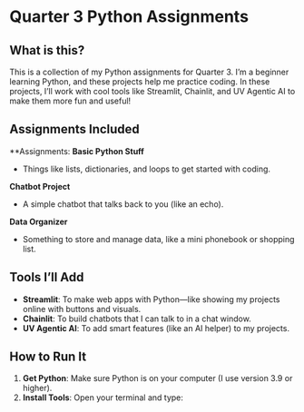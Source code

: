 # Quarter 3 Python Assignments

## What is this?
This is a collection of my Python assignments for Quarter 3. I’m a beginner learning Python, and these projects help me practice coding. In these projects, I’ll work with cool tools like Streamlit, Chainlit, and UV Agentic AI to make them more fun and useful!

## Assignments Included
**Assignments:
   **Basic Python Stuff**  
   - Things like lists, dictionaries, and loops to get started with coding.


   **Chatbot Project**  
   - A simple chatbot that talks back to you (like an echo).


   **Data Organizer**  
   - Something to store and manage data, like a mini phonebook or shopping list.

## Tools I’ll Add
- **Streamlit**: To make web apps with Python—like showing my projects online with buttons and visuals.
- **Chainlit**: To build chatbots that I can talk to in a chat window.
- **UV Agentic AI**: To add smart features (like an AI helper) to my projects.

## How to Run It
1. **Get Python**: Make sure Python is on your computer (I use version 3.9 or higher).
2. **Install Tools**: Open your terminal and type:
